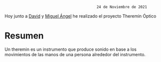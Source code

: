 
                                              24 de Noviembre de 2021
                                              
Hoy junto a [David](https://github.com/DavidMenCam) y [Miguel Ángel](https://github.com/miguelamgel1107) he realizado el proyecto Theremin Óptico                                              
# Resumen

Un theremin es un instrumento que produce sonido en base a los movimientos de las manos de una persona alrededor del instrumento.

